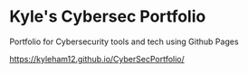 # Kyle's Cybersec Portfolio
Portfolio for Cybersecurity tools and tech using Github Pages

https://kyleham12.github.io/CyberSecPortfolio/
